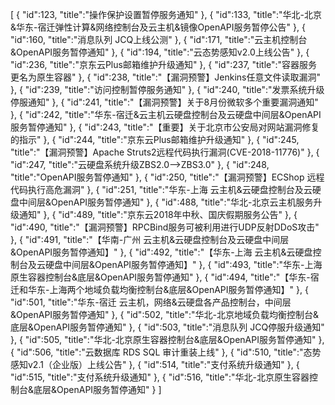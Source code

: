 [
	{
		"id":123,
		"title":"操作保护设置暂停服务通知"
	},
	{
		"id":133,
		"title":"华北-北京&华东-宿迁弹性计算&网络控制台及云主机&镜像OpenAPI服务暂停公告"
	},
	{
		"id":160,
		"title":"消息队列 JCQ上线公测"
	},
	{
		"id":171,
		"title":"云主机控制台&OpenAPI服务暂停通知"
	},
	{
		"id":194,
		"title":"云态势感知v2.0上线公告"
	},
	{
		"id":236,
		"title":"京东云Plus邮箱维护升级通知"
	},
	{
		"id":237,
		"title":"容器服务更名为原生容器"
	},
	{
		"id":238,
		"title":"【漏洞预警】Jenkins任意文件读取漏洞"
	},
	{
		"id":239,
		"title":"访问控制暂停服务通知"
	},
	{
		"id":240,
		"title":"发票系统升级停服通知"
	},
	{
		"id":241,
		"title":"【漏洞预警】关于8月份微软多个重要漏洞通知"
	},
	{
		"id":242,
		"title":"华东-宿迁&云主机云硬盘控制台及云硬盘中间层&OpenAPI服务暂停通知"
	},
	{
		"id":243,
		"title":"【重要】关于北京市公安局对网站漏洞修复的指示"
	},
	{
		"id":244,
		"title":"京东云Plus邮箱维护升级通知"
	},
	{
		"id":245,
		"title":"【漏洞预警】Apache Struts2远程代码执行漏洞(CVE-2018-11776)"
	},
	{
		"id":247,
		"title":"云硬盘系统升级ZBS2.0-->ZBS3.0"
	},
	{
		"id":248,
		"title":"OpenAPI服务暂停通知"
	},
	{
		"id":250,
		"title":"【漏洞预警】ECShop 远程代码执行高危漏洞"
	},
	{
		"id":251,
		"title":"华东-上海 云主机&云硬盘控制台及云硬盘中间层&OpenAPI服务暂停通知"
	},
	{
		"id":488,
		"title":"华北-北京云主机服务升级通知"
	},
	{
		"id":489,
		"title":"京东云2018年中秋、国庆假期服务公告"
	},
	{
		"id":490,
		"title":"【漏洞预警】RPCBind服务可被利用进行UDP反射DDoS攻击"
	},
	{
		"id":491,
		"title":"【华南-广州 云主机&云硬盘控制台及云硬盘中间层&OpenAPI服务暂停通知】"
	},
	{
		"id":492,
		"title":"【华东-上海 云主机&云硬盘控制台及云硬盘中间层&OpenAPI服务暂停通知】"
	},
	{
		"id":493,
		"title":"华东-上海原生容器控制台&底层&OpenAPI服务暂停通知"
	},
	{
		"id":494,
		"title":"【华东-宿迁和华东-上海两个地域负载均衡控制台&底层&OpenAPI服务暂停通知】"
	},
	{
		"id":501,
		"title":"华东-宿迁 云主机，网络&云硬盘各产品控制台，中间层&OpenAPI服务暂停通知"
	},
	{
		"id":502,
		"title":"华北-北京地域负载均衡控制台&底层&OpenAPI服务暂停通知"
	},
	{
		"id":503,
		"title":"消息队列 JCQ停服升级通知"
	},
	{
		"id":505,
		"title":"华北-北京原生容器控制台&底层&OpenAPI服务暂停通知"
	},
	{
		"id":506,
		"title":"云数据库 RDS SQL 审计重装上线"
	},
	{
		"id":510,
		"title":"态势感知v2.1（企业版）上线公告"
	},
	{
		"id":514,
		"title":"支付系统升级通知"
	},
	{
		"id":515,
		"title":"支付系统升级通知"
	},
	{
		"id":516,
		"title":"华北-北京原生容器控制台&底层&OpenAPI服务暂停通知"
	}
]